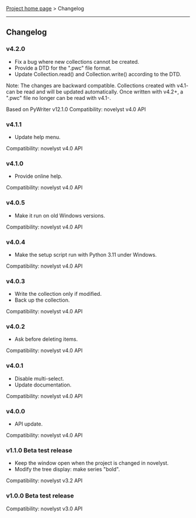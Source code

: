 [Project home page](index) > Changelog

------------------------------------------------------------------------

## Changelog

### v4.2.0

- Fix a bug where new collections cannot be created.
- Provide a DTD for the ".pwc" file format.
- Update Collection.read() and Collection.write() according to the DTD.

Note: The changes are backward compatible. Collections created with v4.1- 
can be read and will be updated automatically.
Once written with v4.2+, a ".pwc" file no longer can be read with v4.1-.

Based on PyWriter v12.1.0
Compatibility: novelyst v4.0 API

### v4.1.1

- Update help menu.

Compatibility: novelyst v4.0 API

### v4.1.0

- Provide online help.

Compatibility: novelyst v4.0 API

### v4.0.5

- Make it run on old Windows versions.

Compatibility: novelyst v4.0 API

### v4.0.4

- Make the setup script run with Python 3.11 under Windows.

Compatibility: novelyst v4.0 API

### v4.0.3

- Write the collection only if modified.
- Back up the collection.

Compatibility: novelyst v4.0 API

### v4.0.2

- Ask before deleting items.

Compatibility: novelyst v4.0 API

### v4.0.1

- Disable multi-select. 
- Update documentation.

Compatibility: novelyst v4.0 API

### v4.0.0

- API update. 

Compatibility: novelyst v4.0 API

### v1.1.0 Beta test release

- Keep the window open when the project is changed in novelyst.
- Modify the tree display: make series "bold".

Compatibility: novelyst v3.2 API

### v1.0.0 Beta test release

Compatibility: novelyst v3.0 API



